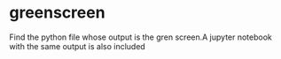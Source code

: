 # greenscreen
Find the python file whose output is the gren screen.A  jupyter notebook with the same output is also included

